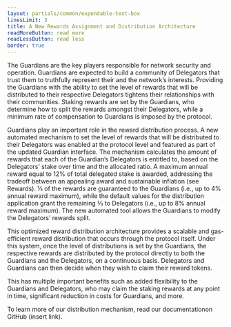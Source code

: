 ```yaml
---
layout: partials/common/expendable-text-box
linesLimit: 3
title: A New Rewards Assignment and Distribution Architecture
readMoreButton: read more
readLessButton: read less
border: true
---
```


The Guardians are the key players responsible for network security and operation. Guardians are expected to build a community of Delegators that trust them to truthfully represent their and the network’s interests. Providing the Guardians with the ability to set the level of rewards that will be distributed to their respective Delegators tightens their relationships with their communities. Staking rewards are set by the Guardians, who determine how to split the rewards amongst their Delegators, while a minimum rate of compensation to Guardians is imposed by the protocol.

Guardians play an important role in the reward distribution process. A new automated mechanism to set the level of rewards that will be distributed to their Delegators was enabled at the protocol level and featured as part of the updated Guardian interface. The mechanism calculates the amount of rewards that each of the Guardian’s Delegators is entitled to, based on the Delegators’ stake over time and the allocated ratio. A maximum annual reward equal to 12% of total delegated stake is awarded, addressing the tradeoff between an appealing award and sustainable inflation (see Rewards). 1⁄3 of the rewards are guaranteed to the Guardians (i.e., up to 4% annual reward maximum), while the default values for the distribution application grant the remaining 2⁄3 to Delegators (i.e., up to 8% annual reward maximum). The new automated tool allows the Guardians to modify the Delegators’ rewards split.

This optimized reward distribution architecture provides a scalable and gas-efficient reward distribution that occurs through the protocol itself. Under this system, once the level of distributions is set by the Guardians, the respective rewards are distributed by the protocol directly to both the Guardians and the Delegators, on a continuous basis. Delegators and Guardians can then decide when they wish to claim their reward tokens.

This has multiple important benefits such as added flexibility to the Guardians and Delegators, who may claim the staking rewards at any point in time, significant reduction in costs for Guardians, and more.

To learn more of our distribution mechanism, read our documentation​ on GitHub (insert link).
